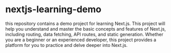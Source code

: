 # nextjs-learning-demo
this repository contains a demo project for learning Next.js. 
This project will help you understand and master the basic concepts and features of Next.js, including routing, data fetching, API routes, and static generation. Whether you are a beginner or an experienced developer, this project provides a platform for you to practice and delve deeper into Next.js.
